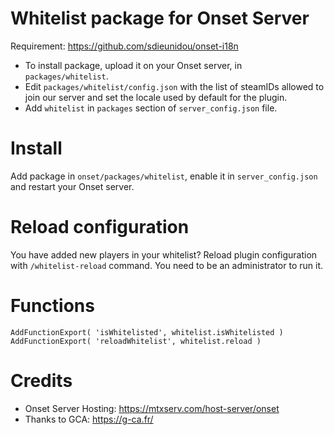 # Whitelist package for Onset Server

Requirement: https://github.com/sdieunidou/onset-i18n

* To install package, upload it on your Onset server, in `packages/whitelist`.
* Edit `packages/whitelist/config.json` with the list of steamIDs allowed to join our server and set the locale used by default for the plugin.
* Add `whitelist` in `packages` section of `server_config.json` file.

# Install

Add package in `onset/packages/whitelist`, enable it in `server_config.json` and restart your Onset server.

# Reload configuration

You have added new players in your whitelist? Reload plugin configuration with `/whitelist-reload` command. You need to be an administrator to run it.

# Functions

```
AddFunctionExport( 'isWhitelisted', whitelist.isWhitelisted )
AddFunctionExport( 'reloadWhitelist', whitelist.reload )
```

#  Credits

* Onset Server Hosting: https://mtxserv.com/host-server/onset
* Thanks to GCA: https://g-ca.fr/
